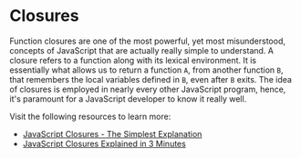 # Closures

Function closures are one of the most powerful, yet most misunderstood, concepts of JavaScript that are actually really simple to understand. A closure refers to a function along with its lexical environment. It is essentially what allows us to return a function `A`, from another function `B`, that remembers the local variables defined in `B`, even after `B` exits. The idea of closures is employed in nearly every other JavaScript program, hence, it's paramount for a JavaScript developer to know it really well.

Visit the following resources to learn more:

- [JavaScript Closures - The Simplest Explanation](https://www.codeguage.com/courses/js/functions-closures)
- [JavaScript Closures Explained in 3 Minutes](https://medium.com/learning-new-stuff/javascript-closures-explained-in-3-minutes-5aae8dce2014)

